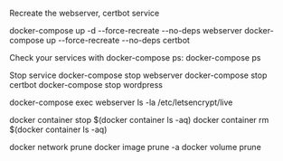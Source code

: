 Recreate the webserver, certbot service 

docker-compose up -d --force-recreate --no-deps webserver
docker-compose up --force-recreate --no-deps certbot


Check your services with docker-compose ps:
docker-compose ps


Stop service 
docker-compose stop webserver
docker-compose stop certbot
docker-compose stop wordpress


docker-compose exec webserver ls -la /etc/letsencrypt/live

docker container stop $(docker container ls -aq)
docker container rm $(docker container ls -aq)

docker network prune
docker image prune -a
docker volume prune